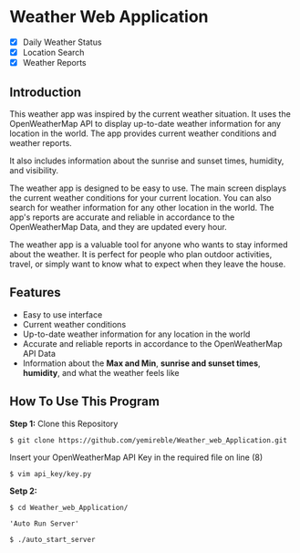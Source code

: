 # Weather Web Application
- [x] Daily Weather Status
- [x] Location Search
- [x] Weather Reports

## Introduction
This weather app was inspired by the current weather situation. It uses the OpenWeatherMap API to display up-to-date weather information for any location in the world. The app provides current weather conditions and weather reports. 

It also includes information about the sunrise and sunset times, humidity, and visibility.

The weather app is designed to be easy to use. The main screen displays the current weather conditions for your current
location. You can also search for weather information for any other location in the world. The app's reports are
accurate and reliable in accordance to the OpenWeatherMap Data, and they are updated every hour.

The weather app is a valuable tool for anyone who wants to stay informed about the weather. It is perfect for people who plan outdoor activities, travel, or simply want to know what to expect when they leave the house.

## Features
* Easy to use interface
* Current weather conditions
* Up-to-date weather information for any location in the world
* Accurate and reliable reports in accordance to the OpenWeatherMap API Data
* Information about the **Max and Min**, **sunrise and sunset times**, **humidity**, and what the weather feels like

## How To Use This Program
**Step 1:** Clone this Repository
```Bash
$ git clone https://github.com/yemireble/Weather_web_Application.git
```
<p>Insert your OpenWeatherMap API Key in the required file on line (8)</p>

```
$ vim api_key/key.py
```

**Setp 2:** 
```
$ cd Weather_web_Application/

'Auto Run Server'

$ ./auto_start_server
```

